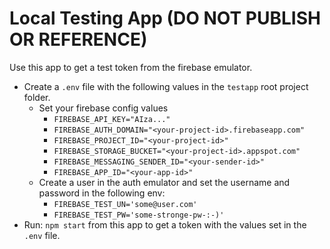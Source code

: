 # Local Testing App (DO NOT PUBLISH OR REFERENCE)

Use this app to get a test token from the firebase emulator.

- Create a `.env` file with the following values in the `testapp` root project folder.
  - Set your firebase config values
    - `FIREBASE_API_KEY="AIza..." `
    - `FIREBASE_AUTH_DOMAIN="<your-project-id>.firebaseapp.com" `
    - `FIREBASE_PROJECT_ID="<your-project-id>" `
    - `FIREBASE_STORAGE_BUCKET="<your-project-id>.appspot.com" `
    - `FIREBASE_MESSAGING_SENDER_ID="<your-sender-id>" `
    - `FIREBASE_APP_ID="<your-app-id>"`
  - Create a user in the auth emulator and set the username and password in the following env:
    - `FIREBASE_TEST_UN='some@user.com' `
    - `FIREBASE_TEST_PW='some-stronge-pw-:-)'`
- Run: `npm start` from this app to get a token with the values set in the `.env` file.